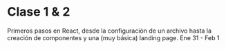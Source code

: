 # Clase 1 & 2
Primeros pasos en React, desde la configuración de un archivo hasta la creación de componentes y una (muy básica) landing page.
Ene 31 - Feb 1
